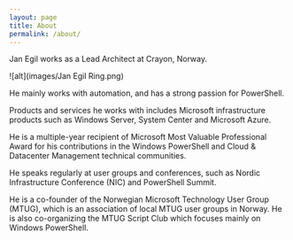 ```yaml
---
layout: page
title: About
permalink: /about/
---
```


Jan Egil works as a Lead Architect at Crayon, Norway.

![alt](images/Jan Egil Ring.png)

He mainly works with automation, and has a strong passion for PowerShell. 

Products and services he works with includes Microsoft infrastructure products such as Windows Server, System Center and Microsoft Azure.

He is a multiple-year recipient of Microsoft Most Valuable Professional Award for his contributions in the Windows PowerShell and Cloud & Datacenter Management technical communities.

He speaks regularly at user groups and conferences, such as Nordic Infrastructure Conference (NIC) and PowerShell Summit.

He is a co-founder of the Norwegian Microsoft Technology User Group (MTUG), which is an association of local MTUG user groups in Norway. He is also co-organizing the MTUG Script Club which focuses mainly on Windows PowerShell.
